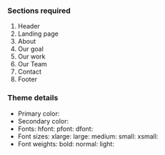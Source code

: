 ### Sections required

1. Header
2. Landing page
3. About
4. Our goal
5. Our work
6. Our Team
7. Contact
8. Footer

### Theme details

- Primary color:
- Secondary color:
- Fonts:
  hfont:
  pfont:
  dfont:
- Font sizes:
  xlarge:
  large:
  medium:
  small:
  xsmall:
- Font weights:
  bold:
  normal:
  light:
